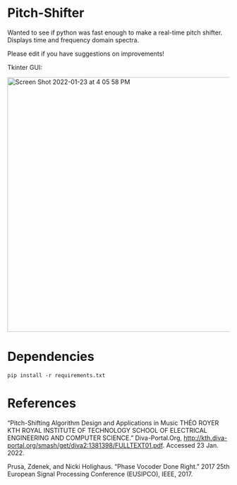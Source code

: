 # Pitch-Shifter
Wanted to see if python was fast enough to make a real-time pitch shifter. Displays time and frequency domain spectra.  

Please edit if you have suggestions on improvements!

Tkinter GUI:

<img width="578" alt="Screen Shot 2022-01-23 at 4 05 58 PM" src="https://user-images.githubusercontent.com/69221376/150697996-267fdfbd-f8cc-44ee-8d59-bf6636fd4b58.png">

# Dependencies 
```
pip install -r requirements.txt 
```


# References

“Pitch-Shifting Algorithm Design and Applications in Music THÉO ROYER KTH ROYAL INSTITUTE OF TECHNOLOGY SCHOOL OF ELECTRICAL ENGINEERING AND COMPUTER SCIENCE.” Diva-Portal.Org, http://kth.diva-portal.org/smash/get/diva2:1381398/FULLTEXT01.pdf. Accessed 23 Jan. 2022.

Prusa, Zdenek, and Nicki Holighaus. “Phase Vocoder Done Right.” 2017 25th European Signal Processing Conference (EUSIPCO), IEEE, 2017.
